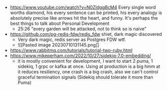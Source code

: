 - https://www.youtube.com/watch?v=N0ZldggBcM4 Every single word worths diamond, his every sentence can be printed, his every analogy is absolutely precise like arrows hit the heart, and funny. It's perhaps the best things to talk about Personal Development
	- 25:26 "every garden will be attacked, not to think so is naive"
- https://github.com/pg-redis-fdw/redis_fdw shiet, dark magic discovered
	- Very dark magic, redis server as Postgres FDW wtf.
	- ![[Pasted image 20230710131145.png]]
- https://www.rabbitmq.com/tutorials/tutorial-two-ruby.html
- https://www.mikeperham.com/2022/10/27/sidekiq-7.0-embedding/
	- it is mostly convenient for development, I want to start 2 puma, 1 sidekiq, 1 grpc or kafka at once. Using at production is a big hmm at it reduces resiliency, one crash is a big crash, also we can't control graceful termination signals (Sidekiq should tolerate it more than Puma)